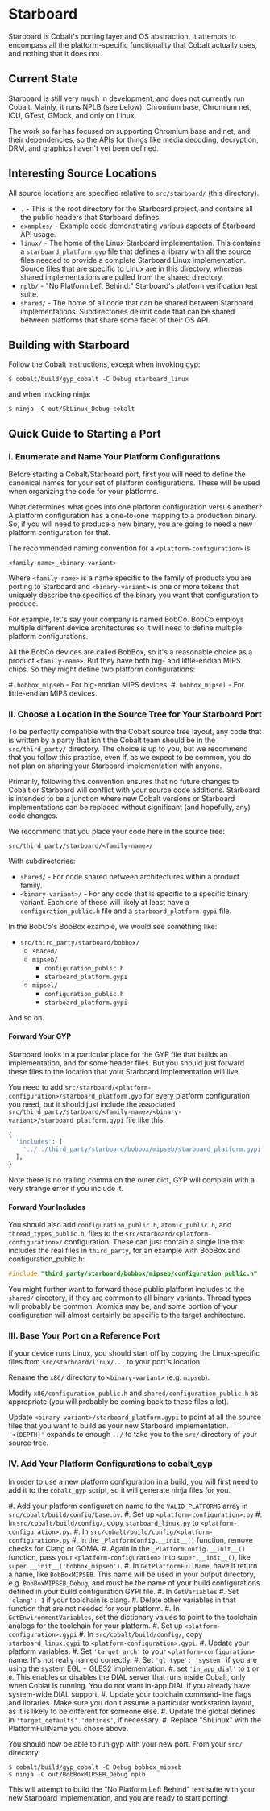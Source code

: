 # Starboard

Starboard is Cobalt's porting layer and OS abstraction. It attempts to encompass
all the platform-specific functionality that Cobalt actually uses, and nothing
that it does not.


## Current State

Starboard is still very much in development, and does not currently run
Cobalt. Mainly, it runs NPLB (see below), Chromium base, Chromium net, ICU,
GTest, GMock, and only on Linux.

The work so far has focused on supporting Chromium base and net, and their
dependencies, so the APIs for things like media decoding, decryption, DRM, and
graphics haven't yet been defined.


## Interesting Source Locations

All source locations are specified relative to `src/starboard/` (this directory).

  * `.` - This is the root directory for the Starboard project, and contains all
    the public headers that Starboard defines.
  * `examples/` - Example code demonstrating various aspects of Starboard API
    usage.
  * `linux/` - The home of the Linux Starboard implementation. This contains a
    `starboard_platform.gyp` file that defines a library with all the source
    files needed to provide a complete Starboard Linux implementation. Source
    files that are specific to Linux are in this directory, whereas shared
    implementations are pulled from the shared directory.
  * `nplb/` - "No Platform Left Behind:" Starboard's platform verification test
    suite.
  * `shared/` - The home of all code that can be shared between Starboard
    implementations. Subdirectories delimit code that can be shared between
    platforms that share some facet of their OS API.


## Building with Starboard

Follow the Cobalt instructions, except when invoking gyp:

    $ cobalt/build/gyp_cobalt -C Debug starboard_linux

and when invoking ninja:

    $ ninja -C out/SbLinux_Debug cobalt


## Quick Guide to Starting a Port

### I. Enumerate and Name Your Platform Configurations

Before starting a Cobalt/Starboard port, first you will need to define the
canonical names for your set of platform configurations. These will be used when
organizing the code for your platforms.

What determines what goes into one platform configuration versus another? A
platform configuration has a one-to-one mapping to a production binary. So, if
you will need to produce a new binary, you are going to need a new platform
configuration for that.

The recommended naming convention for a `<platform-configuration>` is:

    <family-name>_<binary-variant>

Where `<family-name>` is a name specific to the family of products you are
porting to Starboard and `<binary-variant>` is one or more tokens that uniquely
describe the specifics of the binary you want that configuration to produce.

For example, let's say your company is named BobCo. BobCo employs multiple
different device architectures so it will need to define multiple platform
configurations.

All the BobCo devices are called BobBox, so it's a reasonable choice as a
product `<family-name>`. But they have both big- and little-endian MIPS
chips. So they might define two platform configurations:

  #. `bobbox_mipseb` - For big-endian MIPS devices.
  #. `bobbox_mipsel` - For little-endian MIPS devices.


### II. Choose a Location in the Source Tree for Your Starboard Port

To be perfectly compatible with the Cobalt source tree layout, any code that is
written by a party that isn't the Cobalt team should be in the
`src/third_party/` directory. The choice is up to you, but we recommend that you
follow this practice, even if, as we expect to be common, you do not plan on
sharing your Starboard implementation with anyone.

Primarily, following this convention ensures that no future changes to Cobalt or
Starboard will conflict with your source code additions. Starboard is intended
to be a junction where new Cobalt versions or Starboard implementations can be
replaced without significant (and hopefully, any) code changes.

We recommend that you place your code here in the source tree:

    src/third_party/starboard/<family-name>/

With subdirectories:

  * `shared/` - For code shared between architectures within a product family.
  * `<binary-variant>/` - For any code that is specific to a specific binary
    variant. Each one of these will likely at least have a
    `configuration_public.h` file and a `starboard_platform.gypi` file.

In the BobCo's BobBox example, we would see something like:

  * `src/third_party/starboard/bobbox/`
    * `shared/`
    * `mipseb/`
      * `configuration_public.h`
      * `starboard_platform.gypi`
    * `mipsel/`
      * `configuration_public.h`
      * `starboard_platform.gypi`

And so on.

#### Forward Your GYP

Starboard looks in a particular place for the GYP file that builds an
implementation, and for some header files. But you should just forward these
files to the location that your Starboard implementation will live.

You need to add `src/starboard/<platform-configuration>/starboard_platform.gyp`
for every platform configuration you need, but it should just include the
associated
`src/third_party/starboard/<family-name>/<binary-variant>/starboard_platform.gypi`
file like this:

```python
{
  'includes': [
    '../../third_party/starboard/bobbox/mipseb/starboard_platform.gypi',
  ],
}
```

Note there is no trailing comma on the outer dict, GYP will complain with a very
strange error if you include it.

#### Forward Your Includes

You should also add `configuration_public.h`, `atomic_public.h`, and
`thread_types_public.h`, files to the `src/starboard/<platform-configuration>/`
configuration. These can just contain a single line that includes the real files
in `third_party`, for an example with BobBox and configuration_public.h:

```c++
#include "third_party/starboard/bobbox/mipseb/configuration_public.h"
```

You might further want to forward these public platform includes to the
`shared/` directory, if they are common to all binary variants. Thread types
will probably be common, Atomics may be, and some portion of your configuration
will almost certainly be specific to the target architecture.


### III. Base Your Port on a Reference Port

If your device runs Linux, you should start off by copying the Linux-specific
files from `src/starboard/linux/...` to your port's location.

Rename the `x86/` directory to `<binary-variant>` (e.g. `mipseb`).

Modify `x86/configuration_public.h` and `shared/configuration_public.h` as
appropriate (you will probably be coming back to these files a lot).

Update `<binary-variant>/starboard_platform.gypi` to point at all the source
files that you want to build as your new Starboard implementation. `'<(DEPTH)'`
expands to enough `../` to take you to the `src/` directory of your source tree.


### IV. Add Your Platform Configurations to cobalt_gyp

In order to use a new platform configuration in a build, you will first need to
add it to the `cobalt_gyp` script, so it will generate ninja files for you.

  #. Add your platform configuration name to the `VALID_PLATFORMS` array in
     `src/cobalt/build/config/base.py`.
  #. Set up `<platform-configuration>.py`
    #. In `src/cobalt/build/config/`, copy `starboard_linux.py` to
       `<platform-configuration>.py`.
    #. In `src/cobalt/build/config/<platform-configuration>.py`
      #. In the `_PlatformConfig.__init__()` function, remove checks for Clang
         or GOMA.
      #. Again in the `_PlatformConfig.__init__()` function, pass your
         `<platform-configuration>` into `super.__init__()`, like
         `super.__init__('bobbox_mipseb')`.
      #. In `GetPlatformFullName`, have it return a name, like `BobBoxMIPSEB`.
         This name will be used in your output directory,
         e.g. `BobBoxMIPSEB_Debug`, and must be the name of your build
         configurations defined in your build configuration GYPI file.
      #. In `GetVariables`
        #. Set `'clang': 1` if your toolchain is clang.
        #. Delete other variables in that function that are not needed for your
           platform.
      #. In `GetEnvironmentVariables`, set the dictionary values to point to the
         toolchain analogs for the toolchain for your platform.
  #. Set up `<platform-configuration>.gypi`
    #. In `src/cobalt/build/config/`, copy `starboard_linux.gypi` to
       `<platform-configuration>.gypi`.
    #. Update your platform variables.
      #. Set `'target_arch'` to your `<platform-configuration>` name. It's not
         really named correctly.
      #. Set `'gl_type': 'system'` if you are using the system EGL + GLES2
         implementation.
      #. set `'in_app_dial'` to `1` or `0`. This enables or disables the DIAL
         server that runs inside Cobalt, only when Coblat is running. You do not
         want in-app DIAL if you already have system-wide DIAL support.
    #. Update your toolchain command-line flags and libraries. Make sure you
       don't assume a particular workstation layout, as it is likely to be
       different for someone else.
    #. Update the global defines in `'target_defaults'.'defines'`, if necessary.
    #. Replace "SbLinux" with the PlatformFullName you chose above.


You should now be able to run gyp with your new port. From your `src/` directory:

    $ cobalt/build/gyp_cobalt -C Debug bobbox_mipseb
    $ ninja -C out/BobBoxMIPSEB_Debug nplb

This will attempt to build the "No Platform Left Behind" test suite with your
new Starboard implementation, and you are ready to start porting!

